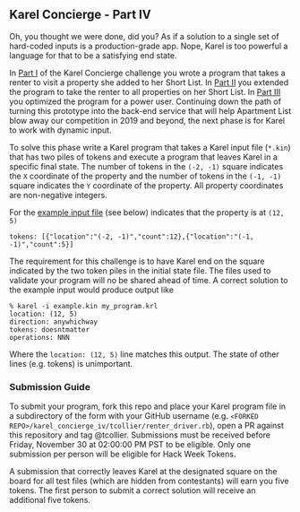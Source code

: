 ## Karel Concierge - Part IV

Oh, you thought we were done, did you? As if a solution to a single set of hard-coded
inputs is a production-grade app. Nope, Karel is too powerful a language for that
to be a satisfying end state.

In [Part I](../karel_concierge/) of the Karel Concierge challenge you wrote a
program that takes a renter to visit a property she added to her Short List. In
[Part II](../karel_concierge_ii) you extended the program to take the renter to
all properties on her Short List. In
[Part III](../karel_concierge_iii) you optimized the program for a power user.
Continuing down the path of turning this prototype into the back-end service that
will help Apartment List blow away our competition in 2019 and beyond, the next
phase is for Karel to work with dynamic input.

To solve this phase write a Karel program that takes a Karel input file (`*.kin`)
that has two piles of tokens and execute a program that leaves Karel in a specific
final state. The number of tokens in the `(-2, -1)` square indicates the `X` coordinate
of the property and the number of tokens in the `(-1, -1)` square indicates the `Y`
coordinate of the property. All property coordinates are non-negative integers.

For the [example input file](example.kin) (see below) indicates that the property
is at `(12, 5)`

```
tokens: [{"location":"(-2, -1)","count":12},{"location":"(-1, -1)","count":5}]
```

The requirement for this challenge is to have Karel end on the square indicated by
the two token piles in the initial state file. The files used to validate your
program will no be shared ahead of time. A correct solution to the example input
would produce output like

```
% karel -i example.kin my_program.krl
location: (12, 5)
direction: anywhichway
tokens: doesntmatter
operations: NNN
```

Where the `location: (12, 5)` line matches this output. The state of other lines (e.g.
tokens) is unimportant.

### Submission Guide

To submit your program, fork this repo and place your Karel program file in a
subdirectory of the form with your GitHub username (e.g. `<FORKED REPO>/karel_concierge_iv/tcollier/renter_driver.rb`), open a PR against this repository and tag @tcollier. Submissions must be received before Friday,
November 30 at 02:00:00 PM PST to be eligible. Only one submission per person will
be eligible for Hack Week Tokens.

A submission that correctly leaves Karel at the designated square on the board for
all test files (which are hidden from contestants) will earn you five tokens. The first
person to submit a correct solution will receive an additional five tokens.
